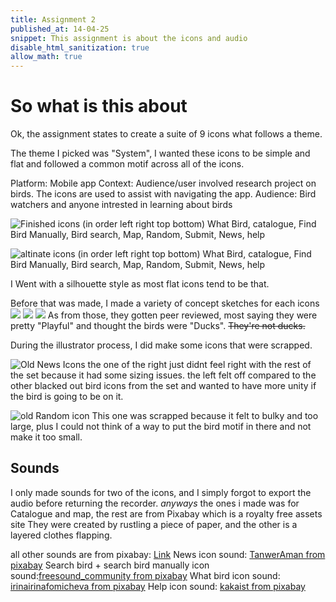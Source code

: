 ```yaml
---
title: Assignment 2
published_at: 14-04-25
snippet: This assignment is about the icons and audio
disable_html_sanitization: true
allow_math: true
---
```

# So what is this about

Ok, the assignment states to create a suite of 9 icons what follows a theme.

The theme I picked was "System", I wanted these icons to be simple and flat and followed a common motif across all of the icons.

Platform: Mobile app
Context: Audience/user involved research project on birds. The icons are used to assist with navigating the app.
Audience: Bird watchers and anyone intrested in learning about birds

![Finished icons (in order left right top bottom) What Bird, catalogue, Find Bird Manually, Bird search, Map, Random, Submit, News, help](Finishedicons.png)

![altinate icons (in order left right top bottom) What Bird, catalogue, Find Bird Manually, Bird search, Map, Random, Submit, News, help](IconsChanged.png)

I Went with a silhouette style as most flat icons tend to be that.

Before that was made, I made a variety of concept sketches for each icons 
![](Sketch1.png)
![](Sketch2.png)
![](Sketch3.png)
As from those, they gotten peer reviewed, most saying they were pretty "Playful" and thought the birds were "Ducks". ~~They're not ducks.~~

During the illustrator process, I did make some icons that were scrapped.

![Old News Icons](oldiconsnews.png)
the one of the right just didnt feel right with the rest of the set because it had some sizing issues. the left felt off compared to the other blacked out bird icons from the set and wanted to have more unity if the bird is going to be on it.

![old Random icon](oldiconsrandom.png)
This one was scrapped because it felt to bulky and too large, plus I could not think of a way to put the bird motif in there and not make it too small.

## Sounds
I only made sounds for two of the icons, and I simply forgot to export the audio before returning the recorder. *anyways*
the ones i made was for Catalogue and map, the rest are from Pixabay which is a royalty free assets site
They were created by rustling a piece of paper, and the other is a layered clothes flapping.

all other sounds are from pixabay: [Link](https://pixabay.com/)
News icon sound: [TanwerAman from pixabay](https://pixabay.com/users/tanweraman-29554143/)
Search bird + search bird manually icon sound:[freesound_community from pixabay](https://pixabay.com/users/freesound_community-46691455/)
What bird icon sound: [irinairinafomicheva from pixabay](https://pixabay.com/users/irinairinafomicheva-25140203/)
Help icon sound: [kakaist from pixabay](https://pixabay.com/users/kakaist-48093450/)
